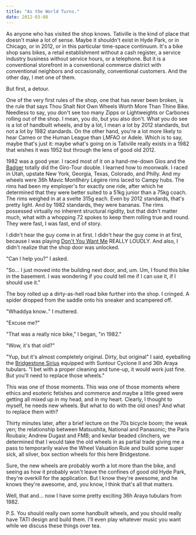 ```yaml
---
title: "As the World Turns."
date: 2012-03-08
---
```


As anyone who has visited the shop knows. Tativille is the kind of place that doesn't make a lot of sense. Maybe it shouldn't exist in Hyde Park, or in Chicago, or in 2012, or in this particular time-space continuum. It's a bike shop sans bikes, a retail establishment without a cash register, a service industry business without service hours, or a telephone. But it is a conventional storefront in a conventional commerce district with conventional neighbors and occasionally, conventional customers. And the other day, I met one of them.

But first, a detour.

One of the very first rules of the shop, one that has never been broken, is the rule that says Thou Shalt Not Own Wheels Worth More Than Thine Bike. Needless to say, you don't see too many Zipps or Lightweights or Carbones rolling out of the shop. I mean, you do, but you also don't. What you do see is a lot of handbuilt wheels, and by a lot, I mean a lot by 2012 standards, but not a lot by 1982 standards. On the other hand, you're a lot more likely to hear Cameo or the Human League than LMFAO or Adele. Which is to say, maybe that's just it: maybe what's going on is Tativille really exists in a 1982 that wishes it was 1952 but through the lens of good old 2012.

1982 was a good year. I raced most of it on a hand-me-down Gios and the [Badger](http://newsimg.bbc.co.uk/media/images/39168000/jpg/_39168902_hinault_get300x300.jpg) totally did the Giro-Tour double. I learned how to moonwalk. I raced in Utah, upstate New York, Georgia, Texas, Colorado, and Philly. And my wheels were 36h Mavic Montlhéry Légère rims laced to Campy hubs. The rims had been my employer's for exactly one ride, after which he determined that they were better suited to a 51kg junior than a 75kg coach. The rims weighed in at a svelte 315g each. Even by 2012 standards, that's pretty light. And by 1982 standards, they were bananas. The rims possessed virtually no inherent structural rigidity, but that didn't matter much, what with a whopping 72 spokes to keep them rolling true and round. They were fast, I was fast, end of story.

I didn't hear the guy come in at first. I didn't hear the guy come in at first, because I was playing [Don't You Want Me](http://www.youtube.com/watch?v=uPudE8nDog0) REALLY LOUDLY. And also, I didn't realize that the shop door was unlocked.

"Can I help you?" I asked.

"So... I just moved into the building next door, and, um. Um, I found this bike in the basement. I was wondering if you could tell me if I can use it, if I should use it."

The boy rolled up a dirty-as-hell road bike further into the shop. I cringed. A spider dropped from the saddle onto his sneaker and scampered off.

"Whaddya know.." I muttered.

"Excuse me?"

"That was a really nice bike," I began, "in 1982."

"Wow, it's that old?"

"Yup, but it's almost completely original. Dirty, but original" I said, eyeballing the [Bridgestone Sirius](http://sheldonbrown.com/bridgestone/1982/1982%20Bridgestone%20Bicycles%20catalog.pdf) equipped with Suntour Cyclone II and 36h Araya tubulars. "I bet with a proper cleaning and tune-up, it would work just fine. But you'll need to replace those wheels."

This was one of those moments. This was one of those moments where ethics and esoteric fetishes and commerce and maybe a little greed were getting all mixed up in my head, and in my heart. Clearly, I thought to myself, he needs new wheels. But what to do with the old ones? And what to replace them with?

Thirty minutes later, after a brief lecture on the 70s bicycle boom; the weak yen; the relationship between Matsushita, National and Panasonic; the Paris Roubaix; Andrew Dugast and FMB; and kevlar beaded clinchers, we determined that I would take the old wheels in as partial trade giving me a pass to temporarily waive the Wheel Valuation Rule and build some super sick, all silver, box section wheels for this here Bridgestone.

Sure, the new wheels are probably worth a lot more than the bike, and seeing as how it probably won't leave the confines of good old Hyde Park, they're overkill for the application. But I know they're awesome, and he knows they're awesome, and, you know, I think that's all that matters.

Well, that and... now I have some pretty exciting 36h Araya tubulars from 1982.

P.S. You should really own some handbuilt wheels, and you should really have TATI design and build them. I'll even play whatever music you want while we discuss these things over tea.
